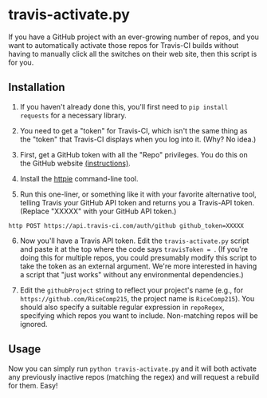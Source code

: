 # travis-activate.py 

If you have a GitHub project with an ever-growing number of repos, and
you want to automatically activate those repos for Travis-CI builds
without having to manually click all the switches on their web site,
then this script is for you.

## Installation


1) If you haven't already done this, you'll first need to `pip install
requests` for a necessary library.

2) You need to get a "token" for Travis-CI, which isn't the same thing
as the "token" that Travis-CI displays when you log into it. (Why?
No idea.)

3) First, get a GitHub token with all the "Repo" privileges. You do
this on the GitHub website
[(instructions)](https://github.com/blog/1509-personal-api-tokens). 

4) Install the [httpie](https://httpie.org/) command-line tool.

5) Run this one-liner, or something like it with your favorite
  alternative tool, telling Travis your
  GitHub API token and returns you a Travis-API token. (Replace
  "XXXXX" with your GitHub API token.)

```
http POST https://api.travis-ci.com/auth/github github_token=XXXXX
```

6) Now you'll have a Travis API token. Edit the `travis-activate.py`
script and paste it at the top where the code says `travisToken = `.
(If you're doing this for multiple repos, you could presumably modify
this script to take the token as an external argument. We're more
interested in having a script that "just works" without any
environmental dependencies.)

7) Edit the `githubProject` string to reflect your
   project's name (e.g., for `https://github.com/RiceComp215`, the
   project name is `RiceComp215`). You should also specify a suitable
   regular expression in `repoRegex`, specifying
   which repos you want to include. Non-matching repos will be
   ignored.


## Usage

Now you can simply run `python travis-activate.py` and
it will both activate any previously inactive repos (matching the
regex) and will request a rebuild for them. Easy!
